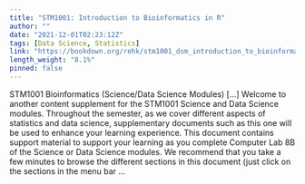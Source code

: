 ```yaml
---
title: "STM1001: Introduction to Bioinformatics in R"
author: ""
date: "2021-12-01T02:23:12Z"
tags: [Data Science, Statistics]
link: "https://bookdown.org/rehk/stm1001_dsm_introduction_to_bioinformatics_in_r/"
length_weight: "8.1%"
pinned: false
---
```


STM1001 Bioinformatics (Science/Data Science Modules) [...] Welcome to another content supplement for the STM1001 Science and Data Science modules. Throughout the semester, as we cover different aspects of statistics and data science, supplementary documents such as this one will be used to enhance your learning experience. This document contains support material to support your learning as you complete Computer Lab 8B of the Science or Data Science modules. We recommend that you take a few minutes to browse the different sections in this document (just click on the sections in the menu bar ...

